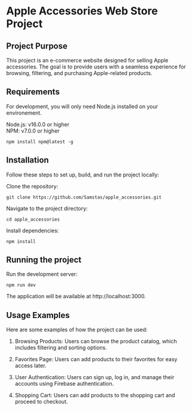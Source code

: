 # Apple Accessories Web Store Project

## Project Purpose

This project is an e-commerce website designed for selling Apple accessories. The goal is to provide users with a seamless experience for browsing, filtering, and purchasing Apple-related products.

## Requirements

For development, you will only need Node.js installed on your environement.

Node.js: v16.0.0 or higher  
NPM: v7.0.0 or higher

    npm install npm@latest -g

## Installation

Follow these steps to set up, build, and run the project locally:

Clone the repository:

    git clone https://github.com/Samstas/apple_accessories.git

Navigate to the project directory:

    cd apple_accessories

Install dependencies:

    npm install

## Running the project

Run the development server:

    npm run dev

The application will be available at http://localhost:3000.

## Usage Examples

Here are some examples of how the project can be used:

1. Browsing Products:
   Users can browse the product catalog, which includes filtering and sorting options.

2. Favorites Page:
   Users can add products to their favorites for easy access later.

3. User Authentication:
   Users can sign up, log in, and manage their accounts using Firebase authentication.

4. Shopping Cart:
   Users can add products to the shopping cart and proceed to checkout.
